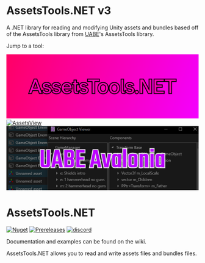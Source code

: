 # AssetsTools.NET v3

A .NET library for reading and modifying Unity assets and bundles based off of the AssetsTools library from [UABE](https://github.com/SeriousCache/UABE/)'s AssetsTools library.

Jump to a tool:

[![AssetsTools](logo.png)](#assetstools)
[![AssetsView](https://user-images.githubusercontent.com/12544505/73600640-e57e1b00-4518-11ea-8aab-e8664947f435.png)](#assetsview)
[![UABE Avalonia](uabealogo.png)](https://github.com/nesrak1/UABEA/)

# AssetsTools.NET

[![Nuget](https://img.shields.io/nuget/v/AssetsTools.NET?style=flat-square)](https://www.nuget.org/packages/AssetsTools.NET) [![Prereleases](https://img.shields.io/github/v/release/nesrak1/AssetsTools.NET?include_prereleases&style=flat-square)](https://github.com/nesrak1/AssetsTools.NET/releases) [![discord](https://img.shields.io/discord/862035581491478558?label=discord&logo=discord&logoColor=FFFFFF&style=flat-square)](https://discord.gg/hd9VdswwZs)

Documentation and examples can be found on the wiki.

AssetsTools.NET allows you to read and write assets files and bundles files.